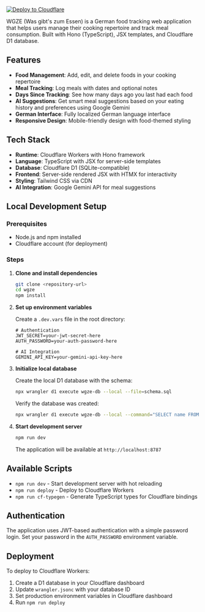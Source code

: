 [![Deploy to Cloudflare](https://deploy.workers.cloudflare.com/button)](https://deploy.workers.cloudflare.com/?url=https://github.com/uflowie/wgze)

WGZE (Was gibt's zum Essen) is a German food tracking web application that helps users manage their cooking repertoire and track meal consumption. Built with Hono (TypeScript), JSX templates, and Cloudflare D1 database.

## Features

- **Food Management**: Add, edit, and delete foods in your cooking repertoire
- **Meal Tracking**: Log meals with dates and optional notes
- **Days Since Tracking**: See how many days ago you last had each food
- **AI Suggestions**: Get smart meal suggestions based on your eating history and preferences using Google Gemini
- **German Interface**: Fully localized German language interface
- **Responsive Design**: Mobile-friendly design with food-themed styling

## Tech Stack

- **Runtime**: Cloudflare Workers with Hono framework
- **Language**: TypeScript with JSX for server-side templates
- **Database**: Cloudflare D1 (SQLite-compatible)
- **Frontend**: Server-side rendered JSX with HTMX for interactivity
- **Styling**: Tailwind CSS via CDN
- **AI Integration**: Google Gemini API for meal suggestions

## Local Development Setup

### Prerequisites

- Node.js and npm installed
- Cloudflare account (for deployment)

### Steps

1. **Clone and install dependencies**
   ```bash
   git clone <repository-url>
   cd wgze
   npm install
   ```

2. **Set up environment variables**
   
   Create a `.dev.vars` file in the root directory:
   ```
   # Authentication
   JWT_SECRET=your-jwt-secret-here
   AUTH_PASSWORD=your-auth-password-here

   # AI Integration
   GEMINI_API_KEY=your-gemini-api-key-here
   ```

3. **Initialize local database**
   
   Create the local D1 database with the schema:
   ```bash
   npx wrangler d1 execute wgze-db --local --file=schema.sql
   ```

   Verify the database was created:
   ```bash
   npx wrangler d1 execute wgze-db --local --command="SELECT name FROM sqlite_master WHERE type='table';"
   ```

4. **Start development server**
   ```bash
   npm run dev
   ```

   The application will be available at `http://localhost:8787`

## Available Scripts

- `npm run dev` - Start development server with hot reloading
- `npm run deploy` - Deploy to Cloudflare Workers
- `npm run cf-typegen` - Generate TypeScript types for Cloudflare bindings

## Authentication

The application uses JWT-based authentication with a simple password login. Set your password in the `AUTH_PASSWORD` environment variable.

## Deployment

To deploy to Cloudflare Workers:

1. Create a D1 database in your Cloudflare dashboard
2. Update `wrangler.jsonc` with your database ID
3. Set production environment variables in Cloudflare dashboard
4. Run `npm run deploy`
